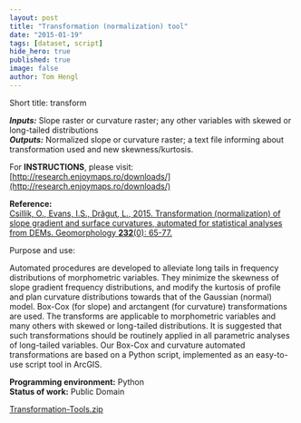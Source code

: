 ```yaml
---
layout: post
title: "Transformation (normalization) tool"
date: "2015-01-19"
tags: [dataset, script]
hide_hero: true
published: true
image: false
author: Tom Hengl
---
```


Short title:  transform

**_Inputs:_** Slope raster or curvature raster; any other variables with skewed or long-tailed distributions  
_**Outputs:**_ Normalized slope or curvature raster; a text file informing about transformation used and new skewness/kurtosis.

For **INSTRUCTIONS**, please visit: [http://research.enjoymaps.ro/downloads/](http://research.enjoymaps.ro/downloads/)

**Reference:**  
[Csillik, O., Evans, I.S., Drăguţ, L., 2015. Transformation (normalization) of slope gradient and surface curvatures, automated for statistical analyses from DEMs. Geomorphology **232**(0): 65-77.](http://www.sciencedirect.com/science/article/pii/S0169555X15000033#)  

Purpose and use: 

Automated procedures are developed to alleviate long tails in frequency distributions of morphometric variables. They minimize the skewness of slope gradient frequency distributions, and modify the kurtosis of profile and plan curvature distributions towards that of the Gaussian (normal) model. Box-Cox (for slope) and arctangent (for curvature) transformations are used. The transforms are applicable to morphometric variables and many others with skewed or long-tailed distributions. It is suggested that such transformations should be routinely applied in all parametric analyses of long-tailed variables. Our Box-Cox and curvature automated transformations are based on a Python script, implemented as an easy-to-use script tool in ArcGIS.

**Programming environment:**  Python  
**Status of work:**  Public Domain

[Transformation-Tools.zip]({{site.baseurl}}/uploads/datasets/Transformation-Tools.zip)
